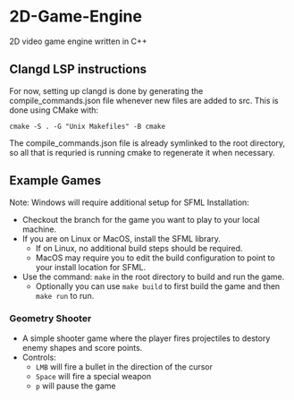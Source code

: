 # 2D-Game-Engine
2D video game engine written in C++

## Clangd LSP instructions
For now, setting up clangd is done by generating the compile_commands.json
file whenever new files are added to src. 
This is done using CMake with: 
```
cmake -S . -G "Unix Makefiles" -B cmake
```
The compile_commands.json file is already symlinked to the root directory,
so all that is requried is running cmake to regenerate it when necessary.

## Example Games
Note: Windows will require additional setup for SFML
Installation:
  - Checkout the branch for the game you want to play to your local machine.
  - If you are on Linux or MacOS, install the SFML library.
    - If on Linux, no additional build steps should be required.
    - MacOS may require you to edit the build configuration to point to your install location for SFML.
  - Use the command: `make` in the root directory to build and run the game.
    - Optionally you can use `make build` to first build the game and then `make run` to run.
### Geometry Shooter
  - A simple shooter game where the player fires projectiles to destory enemy shapes and score points.
  - Controls:
    - `LMB` will fire a bullet in the direction of the cursor
    - `Space` will fire a special weapon
    - `p` will pause the game
